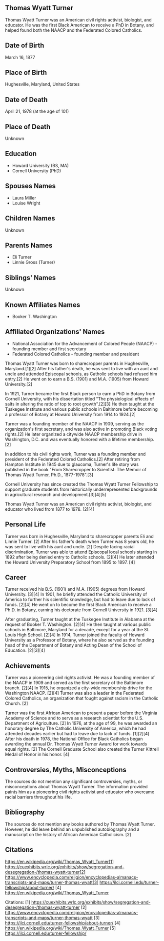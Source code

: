 ## Thomas Wyatt Turner
Thomas Wyatt Turner was an American civil rights activist, biologist, and educator. He was the first Black American to receive a PhD in Botany, and helped found both the NAACP and the Federated Colored Catholics.

## Date of Birth
March 16, 1877

## Place of Birth
Hughesville, Maryland, United States

## Date of Death
April 21, 1978 (at the age of 101)

## Place of Death
Unknown

## Education
- Howard University (BS, MA)
- Cornell University (PhD)

## Spouses Names
- Laura Miller
- Louise Wright

## Children Names
Unknown

## Parents Names
- Eli Turner
- Linnie Gross (Turner)

## Siblings' Names
Unknown

## Known Affiliates Names
- Booker T. Washington

## Affiliated Organizations' Names
- National Association for the Advancement of Colored People (NAACP) - founding member and first secretary
- Federated Colored Catholics - founding member and president

Thomas Wyatt Turner was born to sharecropper parents in Hughesville, Maryland.[1][2] After his father's death, he was sent to live with an aunt and uncle and attended Episcopal schools, as Catholic schools had refused him entry.[2] He went on to earn a B.S. (1901) and M.A. (1905) from Howard University.[2] 

In 1921, Turner became the first Black person to earn a PhD in Botany from Cornell University, with his dissertation titled "The physiological effects of salts in altering the ratio of top to root growth".[2][3] He then taught at the Tuskegee Institute and various public schools in Baltimore before becoming a professor of Botany at Howard University from 1914 to 1924.[2]

Turner was a founding member of the NAACP in 1909, serving as the organization's first secretary, and was also active in promoting Black voting rights.[2] He later organized a citywide NAACP membership drive in Washington, D.C. and was eventually honored with a lifetime membership.[2]

In addition to his civil rights work, Turner was a founding member and president of the Federated Colored Catholics.[2] After retiring from Hampton Institute in 1945 due to glaucoma, Turner's life story was published in the book "From Sharecropper to Scientist: The Memoir of Thomas Wyatt Turner, Ph.D., 1877-1978".[3]

Cornell University has since created the Thomas Wyatt Turner Fellowship to support graduate students from historically underrepresented backgrounds in agricultural research and development.[3][4][5]

Thomas Wyatt Turner was an American civil rights activist, biologist, and educator who lived from 1877 to 1978. [2][4]

## Personal Life
Turner was born in Hughesville, Maryland to sharecropper parents Eli and Linnie Turner. [2] After his father's death when Turner was 8 years old, he was sent to live with his aunt and uncle. [2] Despite facing racial discrimination, Turner was able to attend Episcopal local schools starting in 1892 after being denied entry to Catholic schools. [2][4] He later attended the Howard University Preparatory School from 1895 to 1897. [4]

## Career
Turner received his B.S. (1901) and M.A. (1905) degrees from Howard University. [3][4] In 1901, he briefly attended the Catholic University of America to further his scientific knowledge, but had to leave due to lack of funds. [2][4] He went on to become the first Black American to receive a Ph.D. in Botany, earning his doctorate from Cornell University in 1921. [3][4]

After graduating, Turner taught at the Tuskegee Institute in Alabama at the request of Booker T. Washington. [2][4] He then taught at various public schools in Baltimore, Maryland for a decade, except for a year at the St. Louis High School. [2][4] In 1914, Turner joined the faculty of Howard University as a Professor of Botany, where he also served as the founding head of the Department of Botany and Acting Dean of the School of Education. [2][3][4]

## Achievements
Turner was a pioneering civil rights activist. He was a founding member of the NAACP in 1909 and served as the first secretary of the Baltimore branch. [2][4] In 1915, he organized a city-wide membership drive for the Washington NAACP. [2][4] Turner was also a leader in the Federated Colored Catholics, an organization that fought against racism in the Catholic Church. [2]

Turner was the first African American to present a paper before the Virginia Academy of Science and to serve as a research scientist for the U.S. Department of Agriculture. [2] In 1976, at the age of 99, he was awarded an honorary degree by The Catholic University of America, which he had attended decades earlier but had to leave due to lack of funds. [1][2][4] After his death in 1978, the National Office for Black Catholics began awarding the annual Dr. Thomas Wyatt Turner Award for work towards equal rights. [2] The Cornell Graduate School also created the Turner Kittrell Medal of Honor in his honor. [4]

## Controversies, Myths, Misconceptions
The sources do not mention any significant controversies, myths, or misconceptions about Thomas Wyatt Turner. The information provided paints him as a pioneering civil rights activist and educator who overcame racial barriers throughout his life.

## Bibliography
The sources do not mention any books authored by Thomas Wyatt Turner. However, he did leave behind an unpublished autobiography and a manuscript on the history of African American Catholicism. [2]

## Citations 
https://en.wikipedia.org/wiki/Thomas_Wyatt_Turner[1] https://cuexhibits.wrlc.org/exhibits/show/segregation-and-desegregation-/thomas-wyatt-turner[2] https://www.encyclopedia.com/religion/encyclopedias-almanacs-transcripts-and-maps/turner-thomas-wyatt[3] https://ilci.cornell.edu/turner-fellowship/about-turner/
[4] https://en.wikipedia.org/wiki/Thomas_Wyatt_Turner

Citations:
[1] https://cuexhibits.wrlc.org/exhibits/show/segregation-and-desegregation-/thomas-wyatt-turner
[2] https://www.encyclopedia.com/religion/encyclopedias-almanacs-transcripts-and-maps/turner-thomas-wyatt
[3] https://ilci.cornell.edu/turner-fellowship/about-turner/
[4] https://en.wikipedia.org/wiki/Thomas_Wyatt_Turner
[5] https://ilci.cornell.edu/turner-fellowship/